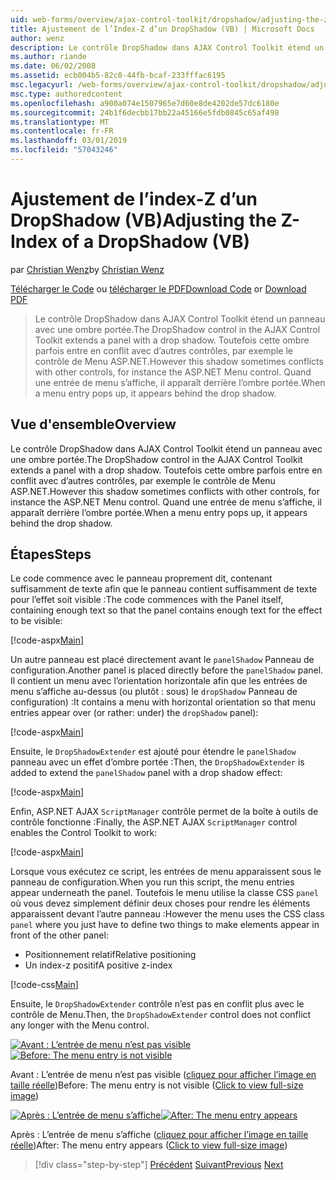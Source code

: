 ```yaml
---
uid: web-forms/overview/ajax-control-toolkit/dropshadow/adjusting-the-z-index-of-a-dropshadow-vb
title: Ajustement de l’Index-Z d’un DropShadow (VB) | Microsoft Docs
author: wenz
description: Le contrôle DropShadow dans AJAX Control Toolkit étend un panneau avec une ombre portée. Toutefois cette ombre parfois est en conflit avec d’autres contrôles, pour le programme d’insta...
ms.author: riande
ms.date: 06/02/2008
ms.assetid: ecb004b5-82c0-44fb-bcaf-233fffac6195
msc.legacyurl: /web-forms/overview/ajax-control-toolkit/dropshadow/adjusting-the-z-index-of-a-dropshadow-vb
msc.type: authoredcontent
ms.openlocfilehash: a900a074e1507965e7d60e8de4202de57dc6180e
ms.sourcegitcommit: 24b1f6decbb17bb22a45166e5fdb0845c65af498
ms.translationtype: MT
ms.contentlocale: fr-FR
ms.lasthandoff: 03/01/2019
ms.locfileid: "57043246"
---
```

<a name="adjusting-the-z-index-of-a-dropshadow-vb"></a><span data-ttu-id="7f265-104">Ajustement de l’index-Z d’un DropShadow (VB)</span><span class="sxs-lookup"><span data-stu-id="7f265-104">Adjusting the Z-Index of a DropShadow (VB)</span></span>
====================
<span data-ttu-id="7f265-105">par [Christian Wenz](https://github.com/wenz)</span><span class="sxs-lookup"><span data-stu-id="7f265-105">by [Christian Wenz](https://github.com/wenz)</span></span>

<span data-ttu-id="7f265-106">[Télécharger le Code](http://download.microsoft.com/download/5/1/6/51652a81-500b-4f6b-88d3-617103e7941e/DropShadow1.vb.zip) ou [télécharger le PDF](http://download.microsoft.com/download/b/6/a/b6ae89ee-df69-4c87-9bfb-ad1eb2b23373/dropshadow1VB.pdf)</span><span class="sxs-lookup"><span data-stu-id="7f265-106">[Download Code](http://download.microsoft.com/download/5/1/6/51652a81-500b-4f6b-88d3-617103e7941e/DropShadow1.vb.zip) or [Download PDF](http://download.microsoft.com/download/b/6/a/b6ae89ee-df69-4c87-9bfb-ad1eb2b23373/dropshadow1VB.pdf)</span></span>

> <span data-ttu-id="7f265-107">Le contrôle DropShadow dans AJAX Control Toolkit étend un panneau avec une ombre portée.</span><span class="sxs-lookup"><span data-stu-id="7f265-107">The DropShadow control in the AJAX Control Toolkit extends a panel with a drop shadow.</span></span> <span data-ttu-id="7f265-108">Toutefois cette ombre parfois entre en conflit avec d’autres contrôles, par exemple le contrôle de Menu ASP.NET.</span><span class="sxs-lookup"><span data-stu-id="7f265-108">However this shadow sometimes conflicts with other controls, for instance the ASP.NET Menu control.</span></span> <span data-ttu-id="7f265-109">Quand une entrée de menu s’affiche, il apparaît derrière l’ombre portée.</span><span class="sxs-lookup"><span data-stu-id="7f265-109">When a menu entry pops up, it appears behind the drop shadow.</span></span>


## <a name="overview"></a><span data-ttu-id="7f265-110">Vue d'ensemble</span><span class="sxs-lookup"><span data-stu-id="7f265-110">Overview</span></span>

<span data-ttu-id="7f265-111">Le contrôle DropShadow dans AJAX Control Toolkit étend un panneau avec une ombre portée.</span><span class="sxs-lookup"><span data-stu-id="7f265-111">The DropShadow control in the AJAX Control Toolkit extends a panel with a drop shadow.</span></span> <span data-ttu-id="7f265-112">Toutefois cette ombre parfois entre en conflit avec d’autres contrôles, par exemple le contrôle de Menu ASP.NET.</span><span class="sxs-lookup"><span data-stu-id="7f265-112">However this shadow sometimes conflicts with other controls, for instance the ASP.NET Menu control.</span></span> <span data-ttu-id="7f265-113">Quand une entrée de menu s’affiche, il apparaît derrière l’ombre portée.</span><span class="sxs-lookup"><span data-stu-id="7f265-113">When a menu entry pops up, it appears behind the drop shadow.</span></span>

## <a name="steps"></a><span data-ttu-id="7f265-114">Étapes</span><span class="sxs-lookup"><span data-stu-id="7f265-114">Steps</span></span>

<span data-ttu-id="7f265-115">Le code commence avec le panneau proprement dit, contenant suffisamment de texte afin que le panneau contient suffisamment de texte pour l’effet soit visible :</span><span class="sxs-lookup"><span data-stu-id="7f265-115">The code commences with the Panel itself, containing enough text so that the panel contains enough text for the effect to be visible:</span></span>

[!code-aspx[Main](adjusting-the-z-index-of-a-dropshadow-vb/samples/sample1.aspx)]

<span data-ttu-id="7f265-116">Un autre panneau est placé directement avant le `panelShadow` Panneau de configuration.</span><span class="sxs-lookup"><span data-stu-id="7f265-116">Another panel is placed directly before the `panelShadow` panel.</span></span> <span data-ttu-id="7f265-117">Il contient un menu avec l’orientation horizontale afin que les entrées de menu s’affiche au-dessus (ou plutôt : sous) le `dropShadow` Panneau de configuration) :</span><span class="sxs-lookup"><span data-stu-id="7f265-117">It contains a menu with horizontal orientation so that menu entries appear over (or rather: under) the `dropShadow` panel):</span></span>

[!code-aspx[Main](adjusting-the-z-index-of-a-dropshadow-vb/samples/sample2.aspx)]

<span data-ttu-id="7f265-118">Ensuite, le `DropShadowExtender` est ajouté pour étendre le `panelShadow` panneau avec un effet d’ombre portée :</span><span class="sxs-lookup"><span data-stu-id="7f265-118">Then, the `DropShadowExtender` is added to extend the `panelShadow` panel with a drop shadow effect:</span></span>

[!code-aspx[Main](adjusting-the-z-index-of-a-dropshadow-vb/samples/sample3.aspx)]

<span data-ttu-id="7f265-119">Enfin, ASP.NET AJAX `ScriptManager` contrôle permet de la boîte à outils de contrôle fonctionne :</span><span class="sxs-lookup"><span data-stu-id="7f265-119">Finally, the ASP.NET AJAX `ScriptManager` control enables the Control Toolkit to work:</span></span>

[!code-aspx[Main](adjusting-the-z-index-of-a-dropshadow-vb/samples/sample4.aspx)]

<span data-ttu-id="7f265-120">Lorsque vous exécutez ce script, les entrées de menu apparaissent sous le panneau de configuration.</span><span class="sxs-lookup"><span data-stu-id="7f265-120">When you run this script, the menu entries appear underneath the panel.</span></span> <span data-ttu-id="7f265-121">Toutefois le menu utilise la classe CSS `panel` où vous devez simplement définir deux choses pour rendre les éléments apparaissent devant l’autre panneau :</span><span class="sxs-lookup"><span data-stu-id="7f265-121">However the menu uses the CSS class `panel` where you just have to define two things to make elements appear in front of the other panel:</span></span>

- <span data-ttu-id="7f265-122">Positionnement relatif</span><span class="sxs-lookup"><span data-stu-id="7f265-122">Relative positioning</span></span>
- <span data-ttu-id="7f265-123">Un index-z positif</span><span class="sxs-lookup"><span data-stu-id="7f265-123">A positive z-index</span></span>

[!code-css[Main](adjusting-the-z-index-of-a-dropshadow-vb/samples/sample5.css)]

<span data-ttu-id="7f265-124">Ensuite, le `DropShadowExtender` contrôle n’est pas en conflit plus avec le contrôle de Menu.</span><span class="sxs-lookup"><span data-stu-id="7f265-124">Then, the `DropShadowExtender` control does not conflict any longer with the Menu control.</span></span>


<span data-ttu-id="7f265-125">[![Avant : L’entrée de menu n’est pas visible](adjusting-the-z-index-of-a-dropshadow-vb/_static/image2.png)](adjusting-the-z-index-of-a-dropshadow-vb/_static/image1.png)</span><span class="sxs-lookup"><span data-stu-id="7f265-125">[![Before: The menu entry is not visible](adjusting-the-z-index-of-a-dropshadow-vb/_static/image2.png)](adjusting-the-z-index-of-a-dropshadow-vb/_static/image1.png)</span></span>

<span data-ttu-id="7f265-126">Avant : L’entrée de menu n’est pas visible ([cliquez pour afficher l’image en taille réelle](adjusting-the-z-index-of-a-dropshadow-vb/_static/image3.png))</span><span class="sxs-lookup"><span data-stu-id="7f265-126">Before: The menu entry is not visible ([Click to view full-size image](adjusting-the-z-index-of-a-dropshadow-vb/_static/image3.png))</span></span>


<span data-ttu-id="7f265-127">[![Après : L’entrée de menu s’affiche](adjusting-the-z-index-of-a-dropshadow-vb/_static/image5.png)](adjusting-the-z-index-of-a-dropshadow-vb/_static/image4.png)</span><span class="sxs-lookup"><span data-stu-id="7f265-127">[![After: The menu entry appears](adjusting-the-z-index-of-a-dropshadow-vb/_static/image5.png)](adjusting-the-z-index-of-a-dropshadow-vb/_static/image4.png)</span></span>

<span data-ttu-id="7f265-128">Après : L’entrée de menu s’affiche ([cliquez pour afficher l’image en taille réelle](adjusting-the-z-index-of-a-dropshadow-vb/_static/image6.png))</span><span class="sxs-lookup"><span data-stu-id="7f265-128">After: The menu entry appears ([Click to view full-size image](adjusting-the-z-index-of-a-dropshadow-vb/_static/image6.png))</span></span>

> [!div class="step-by-step"]
> <span data-ttu-id="7f265-129">[Précédent](manipulating-dropshadow-properties-from-client-code-cs.md)
> [Suivant](manipulating-dropshadow-properties-from-client-code-vb.md)</span><span class="sxs-lookup"><span data-stu-id="7f265-129">[Previous](manipulating-dropshadow-properties-from-client-code-cs.md)
[Next](manipulating-dropshadow-properties-from-client-code-vb.md)</span></span>
